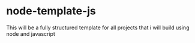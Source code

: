 # node-template-js
This will be a fully structured template for all projects that i will build using node and javascript
